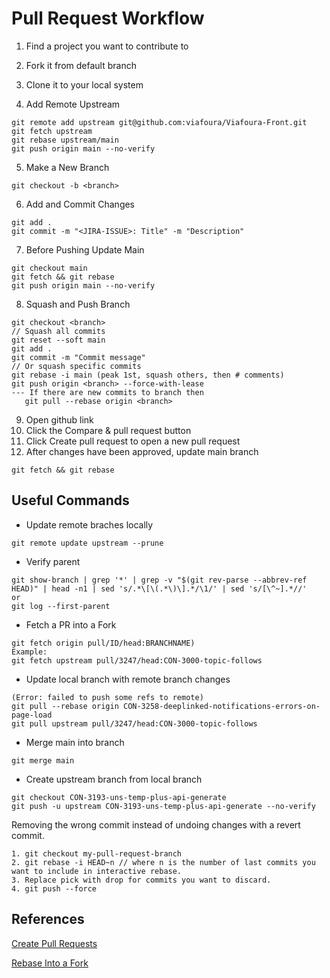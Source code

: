 # Pull Request Workflow

1. Find a project you want to contribute to
2. Fork it from default branch
3. Clone it to your local system

4. Add Remote Upstream
```
git remote add upstream git@github.com:viafoura/Viafoura-Front.git
git fetch upstream
git rebase upstream/main
git push origin main --no-verify
```

5. Make a New Branch
```
git checkout -b <branch>
```

6. Add and Commit Changes
```
git add .
git commit -m "<JIRA-ISSUE>: Title" -m "Description"
```

7. Before Pushing Update Main
```
git checkout main
git fetch && git rebase
git push origin main --no-verify
```

8. Squash and Push Branch
```
git checkout <branch>
// Squash all commits
git reset --soft main
git add .
git commit -m "Commit message"
// Or squash specific commits
git rebase -i main (peak 1st, squash others, then # comments)
git push origin <branch> --force-with-lease
--- If there are new commits to branch then
   git pull --rebase origin <branch>
```

9. Open github link
10. Click the Compare & pull request button
11. Click Create pull request to open a new pull request
12. After changes have been approved, update main branch
```
git fetch && git rebase
```

## Useful Commands

- Update remote braches locally
```
git remote update upstream --prune
```

- Verify parent
```
git show-branch | grep '*' | grep -v "$(git rev-parse --abbrev-ref HEAD)" | head -n1 | sed 's/.*\[\(.*\)\].*/\1/' | sed 's/[\^~].*//'
or
git log --first-parent
```

- Fetch a PR into a Fork
```
git fetch origin pull/ID/head:BRANCHNAME)
Example:
git fetch upstream pull/3247/head:CON-3000-topic-follows
```
- Update local branch with remote branch changes
```
(Error: failed to push some refs to remote)
git pull --rebase origin CON-3258-deeplinked-notifications-errors-on-page-load
git pull upstream pull/3247/head:CON-3000-topic-follows
```
- Merge main into branch
```
git merge main
```

- Create upstream branch from local branch
```
git checkout CON-3193-uns-temp-plus-api-generate
git push -u upstream CON-3193-uns-temp-plus-api-generate --no-verify
```

Removing the wrong commit instead of undoing changes with a revert commit.
```
1. git checkout my-pull-request-branch
2. git rebase -i HEAD~n // where n is the number of last commits you want to include in interactive rebase.
3. Replace pick with drop for commits you want to discard.
4. git push --force
```

## References
[Create Pull Requests](https://opensource.com/article/19/7/create-pull-request-github)

[Rebase Into a Fork](https://medium.com/@topspinj/how-to-git-rebase-into-a-forked-repo-c9f05e821c8a)

